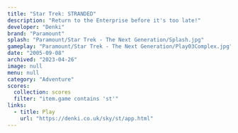 ```yaml
---
title: "Star Trek: STRANDED"
description: "Return to the Enterprise before it's too late!"
developer: "Denki"
brand: "Paramount"
splash: "Paramount/Star Trek - The Next Generation/Splash.jpg"
gameplay: "Paramount/Star Trek - The Next Generation/Play03Complex.jpg"
date: "2005-09-08"
archived: "2023-04-26"
image: null
menu: null
category: "Adventure"
scores:
  collection: scores
  filter: "item.game contains 'st'"
links:
  - title: Play
    url: "https://denki.co.uk/sky/st/app.html"
---
```

